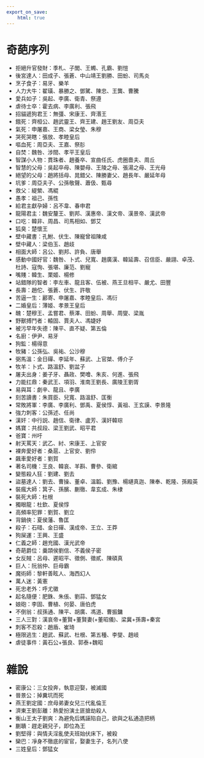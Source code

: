 ```yaml
---
export_on_save:
    html: true
---
```


# 奇葩序列

- 拒絕升官發財：季札、子閭、王蠋、孔霸、劉愷
- 後宮達人：田成子、張蒼、中山靖王劉勝、田蚡、司馬炎
- 烹子食子：易牙、樂羊
- 人力大牛：翟璜、暴勝之、鄧騭、陳忠、王龔、曹騰
- 愛兵如子：吳起、李廣、衛青、祭遵
- 虐待士卒：霍去病、李廣利、張飛
- 招貓遞狗君王：無彊、宋康王、齊湣王
- 餓死：齊桓公、趙武靈王、齊王建、趙王劉友、周亞夫
- 氣死：申屠嘉、王商、梁女瑩、朱穆
- 哭死哭瞎：張放、孝睦皇后
- 嘔血死：周亞夫、王嘉、祭肜
- 自焚：魏咎、涉間、孝平王皇后
- 智謀小人物：貫珠者、趙養卒、宣曲任氏、虎圈嗇夫、周丘
- 智慧的父母：吳起卒母、陳嬰母、王陵之母、張湯之母、王光母
- 絕望的父母：趙將括母、晁錯父、陳勝妻父、趙長年、嚴延年母
- 坑爹：周亞夫子、公孫敬聲、蕭伋、甄尋
- 救父：緹縈、馮緄
- 愚孝：祖己、孫性
- 給君主獻孕婦：呂不韋、春申君
- 龍陽君主：魏安釐王、劉邦、漢惠帝、漢文帝、漢景帝、漢武帝
- 口吃：韓非、周昌、司馬相如、鄧艾
- 狐臭：楚懷王
- 壁中藏書：孔鮒、伏生、陳寵曾祖陳咸
- 壁中藏人：梁伯玉、趙歧
- 相面大師：呂公、劉邦、許負、唐舉
- 感動中國好官：魏咎、卜式、兒寬、趙廣漢、韓延壽、召信臣、嚴詡、卓茂、杜詩、寇恂、張堪、廉范、劉寵
- 嘴賤：韓生、栗姬、楊修
- 站錯隊的智者：李左車、龍且客、伍被、燕王旦相平、嚴尤、田豐
- 長壽：趙佗、張蒼、伏生、許敬
- 苦逼一生：酈寄、申屠嘉、孝睦皇后、馮衍
- 二婚皇后：薄姬、孝景王皇后
- 醜：楚穆王、孟嘗君、蔡澤、田蚡、周舉、周燮、梁胤
- 野獸搏鬥者：轅固、賈夫人、馮婕妤
- 被污早年失德：陳平、直不疑、第五倫
- 名廚：伊尹、易牙
- 狗監：楊得意
- 牧豬：公孫弘、吳祐、公沙穆
- 弼馬溫：金日磾、李延年、蘇武、上官桀、傅介子
- 牧羊：卜式、路溫舒、劉盆子
- 屠夫出身：姜子牙、聶政、樊噲、朱亥、何進、張飛
- 力能扛鼎：秦武王、項羽、淮南王劉長、廣陵王劉胥
- 易與耳：劇辛、龍且、李廣
- 刻苦讀書：朱買臣、兒寬、路溫舒、匡衡
- 常敗將軍：李廣、李廣利、鄧禹、夏侯惇、黃祖、王玄謨、李景隆
- 強力刺客：公孫述、任尚
- 漢奸：中行説、趙信、衛律、盧芳、漢奸韓琮
- 媽寶：共叔段、梁王劉武、昭平君
- 爸寶：州吁
- 射天罵天：武乙、紂、宋康王、上官安
- 裸奔愛好者：桑扈、上官安、劉伶
- 飆車愛好者：劉賀
- 著名司機：王良、韓哀、羊斟、曹參、衛綰
- 變態殺人狂：劉建、劉去
- 盜墓達人：劉去、曹操、董卓、溫韜、劉豫、楊璉真迦、陳奉、乾隆、孫殿英
- 裝瘋大師：箕子、孫臏、蒯徹、韋玄成、朱棣
- 裝死大師：杜根
- 獨眼龍：杜欽、夏侯惇
- 高頻率犯罪：劉賀、劉立
- 背鍋俠：夏侯藩、魯匡
- 殺子：石碏、金日磾、漢成帝、王立、王莽
- 狗屎運：王興、王盛
- 仁義之師：趙充國、漢光武帝
- 奇葩爵位：羹頡侯劉信、不義侯子密
- 女反賊：呂母、遲昭平、徵側、徵貳、陳碩真
- 巨人：阮翁仲、巨毋霸
- 魔術師：黎軒善眩人、海西幻人
- 萬人迷：黃憲
- 死忠老外：呼尤徽
- 起名隨便：肥銖、朱倀、劉蒜、鄧猛女
- 娘砲：李固、曹植、何晏、唐伯虎
- 不倒翁：叔孫通、陳平、胡廣、馮道、曹振鏞
- 三人三對：漢哀帝+董賢+董賢妻(+董昭儀)、梁冀+孫壽+秦宮
- 刺客不忍殺：趙盾、崔琦
- 極限逃生：趙武、蘇武、杜根、第五種、李燮、趙岐
- 虐徒事件：黃石公+張良、郭泰+魏昭

# 雜說

- 密康公：三女投奔，執意迎娶，被滅國
- 晉景公：掉糞坑而死
- 燕王劉定國：庶母弟妻女兒三代亂倫王
- 濟東王劉彭離：熱愛扮演土匪搶劫殺人
- 衡山王太子劉爽：為避免后媽誣陷自己，欲與之私通造把柄
- 蒯聵：趕走親兒子，即位為王
- 劉堅得：與情夫淫亂使夫班始伏床下，被殺
- 欒巴：凈身不徹底的宦官，娶妻生子，名列八使
- 三姓皇后：鄧猛女
